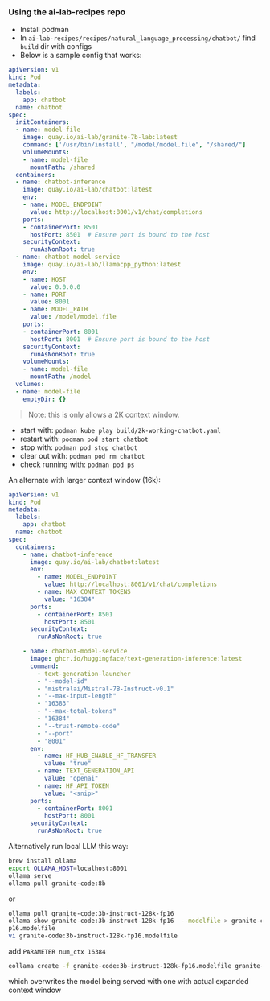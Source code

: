 ### Using the ai-lab-recipes repo

- Install podman
- In `ai-lab-recipes/recipes/natural_language_processing/chatbot/` find `build` dir with configs
- Below is a sample config that works:
```yaml
apiVersion: v1
kind: Pod
metadata:
  labels:
    app: chatbot
  name: chatbot
spec:
  initContainers:
  - name: model-file
    image: quay.io/ai-lab/granite-7b-lab:latest
    command: ['/usr/bin/install', "/model/model.file", "/shared/"]
    volumeMounts:
    - name: model-file
      mountPath: /shared
  containers:
  - name: chatbot-inference
    image: quay.io/ai-lab/chatbot:latest
    env:
    - name: MODEL_ENDPOINT
      value: http://localhost:8001/v1/chat/completions
    ports:
    - containerPort: 8501
      hostPort: 8501  # Ensure port is bound to the host
    securityContext:
      runAsNonRoot: true
  - name: chatbot-model-service
    image: quay.io/ai-lab/llamacpp_python:latest
    env:
    - name: HOST
      value: 0.0.0.0
    - name: PORT
      value: 8001
    - name: MODEL_PATH
      value: /model/model.file
    ports:
    - containerPort: 8001
      hostPort: 8001  # Ensure port is bound to the host
    securityContext:
      runAsNonRoot: true
    volumeMounts:
    - name: model-file
      mountPath: /model
  volumes:
  - name: model-file
    emptyDir: {}
```

> Note: this is only allows a 2K context window.

- start with: `podman kube play build/2k-working-chatbot.yaml`
- restart with: `podman pod start chatbot`
- stop with: `podman pod stop chatbot`
- clear out with: `podman pod rm chatbot`
- check running with: `podman pod ps`

An alternate with larger context window (16k):

```yaml
apiVersion: v1
kind: Pod
metadata:
  labels:
    app: chatbot
  name: chatbot
spec:
  containers:
    - name: chatbot-inference
      image: quay.io/ai-lab/chatbot:latest
      env:
        - name: MODEL_ENDPOINT
          value: http://localhost:8001/v1/chat/completions
        - name: MAX_CONTEXT_TOKENS
          value: "16384"
      ports:
        - containerPort: 8501
          hostPort: 8501
      securityContext:
        runAsNonRoot: true

    - name: chatbot-model-service
      image: ghcr.io/huggingface/text-generation-inference:latest
      command:
        - text-generation-launcher
        - "--model-id"
        - "mistralai/Mistral-7B-Instruct-v0.1"
        - "--max-input-length"
        - "16383"
        - "--max-total-tokens"
        - "16384"
        - "--trust-remote-code"
        - "--port"
        - "8001"
      env:
        - name: HF_HUB_ENABLE_HF_TRANSFER
          value: "true"
        - name: TEXT_GENERATION_API
          value: "openai"
        - name: HF_API_TOKEN
          value: "<snip>"
      ports:
        - containerPort: 8001
          hostPort: 8001
      securityContext:
        runAsNonRoot: true
```

Alternatively run local LLM this way:

```bash
brew install ollama
export OLLAMA_HOST=localhost:8001
ollama serve
ollama pull granite-code:8b
```
or
```bash
ollama pull granite-code:3b-instruct-128k-fp16
ollama show granite-code:3b-instruct-128k-fp16  --modelfile > granite-code:3b-instruct-128k-f
p16.modelfile
vi granite-code:3b-instruct-128k-fp16.modelfile
```
add `PARAMETER num_ctx 16384`
```bash
eollama create -f granite-code:3b-instruct-128k-fp16.modelfile granite-code:3b-instruct-128k-fp16
```
which overwrites the model being served with one with actual expanded context window